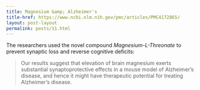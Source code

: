 ```yaml
---
title: Magnesium &amp; Alzheimer's
title-href: https://www.ncbi.nlm.nih.gov/pmc/articles/PMC4172865/
layout: post-layout
permalink: posts/11.html
---
```


The researchers used the novel compound _Magnesium-<span class="sc">L</span>-Threonate_ to prevent synaptic loss and reverse cognitive deficits:

> Our results suggest that elevation of brain magnesium exerts substantial synaptoprotective effects in a mouse model of Alzheimer’s disease, and hence it might have therapeutic potential for treating Alzheimer’s disease.